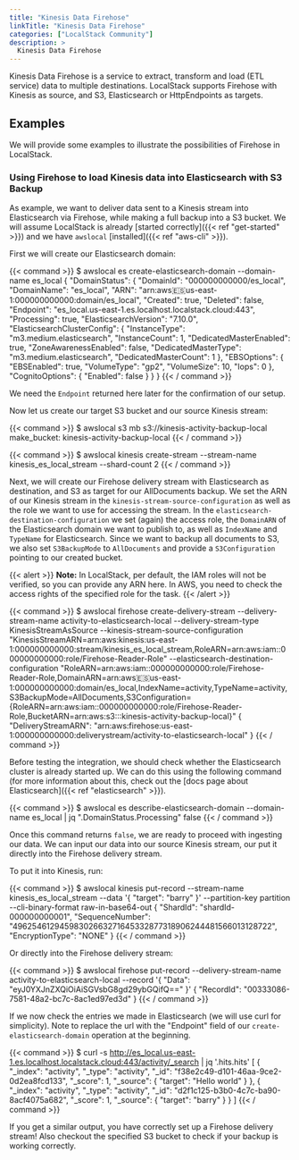 ```yaml
---
title: "Kinesis Data Firehose"
linkTitle: "Kinesis Data Firehose"
categories: ["LocalStack Community"]
description: >
  Kinesis Data Firehose
---
```


Kinesis Data Firehose is a service to extract, transform and load (ETL service) data to multiple destinations.
LocalStack supports Firehose with Kinesis as source, and S3, Elasticsearch or HttpEndpoints as targets.

## Examples

We will provide some examples to illustrate the possibilities of Firehose in LocalStack.

### Using Firehose to load Kinesis data into Elasticsearch with S3 Backup

As example, we want to deliver data sent to a Kinesis stream into Elasticsearch via Firehose, while making a full backup into a S3 bucket.
We will assume LocalStack is already [started correctly]({{< ref "get-started" >}}) and we have `awslocal` [installed]({{< ref "aws-cli" >}}).

First we will create our Elasticsearch domain:

{{< command >}}
$ awslocal es create-elasticsearch-domain --domain-name es_local
{
  "DomainStatus": {
    "DomainId": "000000000000/es_local",
    "DomainName": "es_local",
    "ARN": "arn:aws:es:us-east-1:000000000000:domain/es_local",
    "Created": true,
    "Deleted": false,
    "Endpoint": "es_local.us-east-1.es.localhost.localstack.cloud:443",
    "Processing": true,
    "ElasticsearchVersion": "7.10.0",
    "ElasticsearchClusterConfig": {
      "InstanceType": "m3.medium.elasticsearch",
      "InstanceCount": 1,
      "DedicatedMasterEnabled": true,
      "ZoneAwarenessEnabled": false,
      "DedicatedMasterType": "m3.medium.elasticsearch",
      "DedicatedMasterCount": 1
    },
    "EBSOptions": {
      "EBSEnabled": true,
      "VolumeType": "gp2",
      "VolumeSize": 10,
      "Iops": 0
    },
    "CognitoOptions": {
      "Enabled": false
    }
  }
}
{{< / command >}}

We need the `Endpoint` returned here later for the confirmation of our setup.

Now let us create our target S3 bucket and our source Kinesis stream:

{{< command >}}
$ awslocal s3 mb s3://kinesis-activity-backup-local
make_bucket: kinesis-activity-backup-local
{{< / command >}}

{{< command >}}
$ awslocal kinesis create-stream --stream-name kinesis_es_local_stream --shard-count 2
{{< / command >}}


Next, we will create our Firehose delivery stream with Elasticsearch as destination, and S3 as target for our AllDocuments backup.
We set the ARN of our Kinesis stream in the `kinesis-stream-source-configuration` as well as the role we want to use for accessing the stream.
In the `elasticsearch-destination-configuration` we set (again) the access role, the `DomainARN` of the Elasticsearch domain we want to publish to, as well as `IndexName` and `TypeName` for Elasticsearch.
Since we want to backup all documents to S3, we also set `S3BackupMode` to `AllDocuments` and provide a `S3Configuration` pointing to our created bucket.

{{< alert >}}
**Note:** In LocalStack, per default, the IAM roles will not be verified, so you can provide any ARN here. In AWS, you need to check the access rights of the specified role for the task.
{{< /alert >}}

{{< command >}}
$ awslocal firehose create-delivery-stream --delivery-stream-name activity-to-elasticsearch-local --delivery-stream-type KinesisStreamAsSource --kinesis-stream-source-configuration "KinesisStreamARN=arn:aws:kinesis:us-east-1:000000000000:stream/kinesis_es_local_stream,RoleARN=arn:aws:iam::000000000000:role/Firehose-Reader-Role" --elasticsearch-destination-configuration "RoleARN=arn:aws:iam::000000000000:role/Firehose-Reader-Role,DomainARN=arn:aws:es:us-east-1:000000000000:domain/es_local,IndexName=activity,TypeName=activity,S3BackupMode=AllDocuments,S3Configuration={RoleARN=arn:aws:iam::000000000000:role/Firehose-Reader-Role,BucketARN=arn:aws:s3:::kinesis-activity-backup-local}"
{
    "DeliveryStreamARN": "arn:aws:firehose:us-east-1:000000000000:deliverystream/activity-to-elasticsearch-local"
}
{{< / command >}}

Before testing the integration, we should check whether the Elasticsearch cluster is already started up.
We can do this using the following command (for more information about this, check out the [docs page about Elasticsearch]({{< ref "elasticsearch" >}}).


{{< command >}}
$ awslocal es describe-elasticsearch-domain --domain-name es_local | jq ".DomainStatus.Processing"
false
{{< / command >}}

Once this command returns `false`, we are ready to proceed with ingesting our data.
We can input our data into our source Kinesis stream, our put it directly into the Firehose delivery stream.

To put it into Kinesis, run:

{{< command >}}
$ awslocal kinesis put-record --stream-name kinesis_es_local_stream --data '{ "target": "barry" }' --partition-key partition --cli-binary-format raw-in-base64-out
{
    "ShardId": "shardId-000000000001",
    "SequenceNumber": "49625461294598302663271645332877318906244481566013128722",
    "EncryptionType": "NONE"
}
{{< / command >}}

Or directly into the Firehose delivery stream:

{{< command >}}
$ awslocal firehose put-record --delivery-stream-name activity-to-elasticsearch-local --record '{ "Data": "eyJ0YXJnZXQiOiAiSGVsbG8gd29ybGQifQ==" }' 
{
    "RecordId": "00333086-7581-48a2-bc7c-8ac1ed97ed3d"
}
{{< / command >}}

If we now check the entries we made in Elasticsearch (we will use curl for simplicity). Note to replace the url with the "Endpoint" field of our `create-elasticsearch-domain` operation at the beginning.

{{< command >}}
$ curl -s http://es_local.us-east-1.es.localhost.localstack.cloud:443/activity/_search | jq '.hits.hits'
[
  {
    "_index": "activity",
    "_type": "activity",
    "_id": "f38e2c49-d101-46aa-9ce2-0d2ea8fcd133",
    "_score": 1,
    "_source": {
      "target": "Hello world"
    }
  },
  {
    "_index": "activity",
    "_type": "activity",
    "_id": "d2f1c125-b3b0-4c7c-ba90-8acf4075a682",
    "_score": 1,
    "_source": {
      "target": "barry"
    }
  }
]
{{< / command >}}

If you get a similar output, you have correctly set up a Firehose delivery stream!
Also checkout the specified S3 bucket to check if your backup is working correctly.